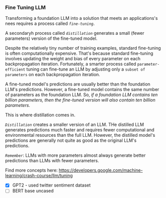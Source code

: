<div class='alert'>

### Fine Tuning LLM

</div>

Transforming a foundation LLM into a solution that meets an applications's nees requires a process called *`fine-tuning`*.

A secondaryh process called *`distillation`* generates a small (fewer parameters) version of the fine-tuned model.

Despite the relatively tiny number of training examples, standard fine-tuning is often computationally expensive. That's because standard fine-tuning involves updating the weight and bias of every parameter on each backpropagation iteration. Fortunately, a smarter process called `parameter-efficient` tuning can fine-tune an LLM by adjusting only a `subset of parameters` on each backpropagation iteration.

A fine-tuned model's predictions are usually better than the foundation LLM's predictions. However, a fine-tuned model contains the same number of parameters as the foundation LLM. So, *if a foundation LLM contains ten billion parameters, then the fine-tuned version will also contain ten billion parameters*.

This is where distillation comes in.

*`Distillation`* creates a smaller version of an LLM. THe distilled LLM generates predictions much faster and requires fewer computational and environmental resources than the full LLM. However, the distilled model's predictions are generally not quite as good as the original LLM's predictions.

*`Remember`*: LLMs with more parameters almost always generate better predictions than LLMs with fewer parameters.

Find more concepts here: https://developers.google.com/machine-learning/crash-course/llm/tuning


- [x] GPT2 - used twitter sentiment dataset
- [ ] BERT base uncased
